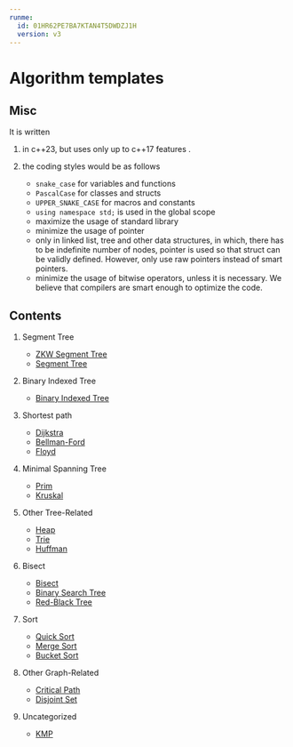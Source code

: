 ```yaml
---
runme:
  id: 01HR62PE7BA7KTAN4T5DWDZJ1H
  version: v3
---
```


# Algorithm templates

## Misc

It is written

1. in c++23, but uses only up to c++17 features .
2. the coding styles would be as follows

   - `snake_case` for variables and functions
   - `PascalCase` for classes and structs
   - `UPPER_SNAKE_CASE` for macros and constants
   - `using namespace std;` is used in the global scope
   - maximize the usage of standard library
   - minimize the usage of pointer
   - only in linked list, tree and other data structures, in which, there has to be indefinite number of nodes, pointer is used so that struct can be validly defined. However, only use raw pointers instead of smart pointers.
   - minimize the usage of bitwise operators, unless it is necessary. We believe that compilers are smart enough to optimize the code.

## Contents

1. Segment Tree

   - [ZKW Segment Tree](./segment_tree/zkw_segment_tree.cxx)
   - [Segment Tree](./segment_tree/segment_tree.cxx)

2. Binary Indexed Tree

   - [Binary Indexed Tree](./binary_indexed_tree/binary_indexed_tree.cxx)

3. Shortest path

   - [Dijkstra](./shortest_path/dijkstra.cxx)
   - [Bellman-Ford](./shortest_path/bellman_ford.cxx)
   - [Floyd](./shortest_path/floyd.cxx)

4. Minimal Spanning Tree

   - [Prim](./graph/minimal_spanning_tree/prim.cxx)
   - [Kruskal](./graph/minimal_spanning_tree/kruskal.cxx)

5. Other Tree-Related

   - [Heap](./tree/heap.cxx)
   - [Trie](./tree/trie.cxx)
   - [Huffman](./tree/huffman.cxx)

6. Bisect

   - [Bisect](./bisect/bisect.cxx)
   - [Binary Search Tree](./bisect/binary_search_tree.cxx)
   - [Red-Black Tree](./bisect/rb_tree.cxx)

7. Sort

   - [Quick Sort](./sort/quick_sort.cxx)
   - [Merge Sort](./sort/merge_sort.cxx)
   - [Bucket Sort](./sort/bucket_sort.cxx)

8. Other Graph-Related

   - [Critical Path](./graph/critical_path.cxx)
   - [Disjoint Set](./graph/disjoint_set.cxx)

9. Uncategorized

   - [KMP](./misc/kmp.cxx)
